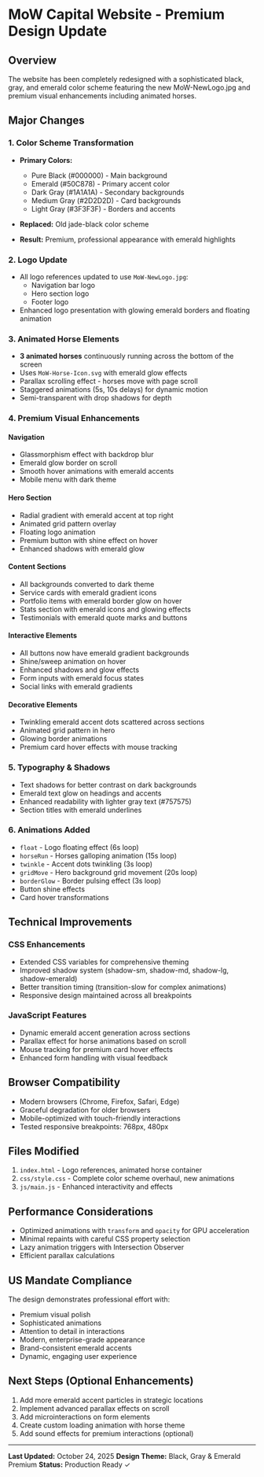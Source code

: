 # MoW Capital Website - Premium Design Update

## Overview
The website has been completely redesigned with a sophisticated black, gray, and emerald color scheme featuring the new MoW-NewLogo.jpg and premium visual enhancements including animated horses.

## Major Changes

### 1. **Color Scheme Transformation**
- **Primary Colors:**
  - Pure Black (#000000) - Main background
  - Emerald (#50C878) - Primary accent color
  - Dark Gray (#1A1A1A) - Secondary backgrounds
  - Medium Gray (#2D2D2D) - Card backgrounds
  - Light Gray (#3F3F3F) - Borders and accents

- **Replaced:** Old jade-black color scheme
- **Result:** Premium, professional appearance with emerald highlights

### 2. **Logo Update**
- All logo references updated to use `MoW-NewLogo.jpg`:
  - Navigation bar logo
  - Hero section logo
  - Footer logo
- Enhanced logo presentation with glowing emerald borders and floating animation

### 3. **Animated Horse Elements**
- **3 animated horses** continuously running across the bottom of the screen
- Uses `MoW-Horse-Icon.svg` with emerald glow effects
- Parallax scrolling effect - horses move with page scroll
- Staggered animations (5s, 10s delays) for dynamic motion
- Semi-transparent with drop shadows for depth

### 4. **Premium Visual Enhancements**

#### Navigation
- Glassmorphism effect with backdrop blur
- Emerald glow border on scroll
- Smooth hover animations with emerald accents
- Mobile menu with dark theme

#### Hero Section
- Radial gradient with emerald accent at top right
- Animated grid pattern overlay
- Floating logo animation
- Premium button with shine effect on hover
- Enhanced shadows with emerald glow

#### Content Sections
- All backgrounds converted to dark theme
- Service cards with emerald gradient icons
- Portfolio items with emerald border glow on hover
- Stats section with emerald icons and glowing effects
- Testimonials with emerald quote marks and buttons

#### Interactive Elements
- All buttons now have emerald gradient backgrounds
- Shine/sweep animation on hover
- Enhanced shadows and glow effects
- Form inputs with emerald focus states
- Social links with emerald gradients

#### Decorative Elements
- Twinkling emerald accent dots scattered across sections
- Animated grid pattern in hero
- Glowing border animations
- Premium card hover effects with mouse tracking

### 5. **Typography & Shadows**
- Text shadows for better contrast on dark backgrounds
- Emerald text glow on headings and accents
- Enhanced readability with lighter gray text (#757575)
- Section titles with emerald underlines

### 6. **Animations Added**
- `float` - Logo floating effect (6s loop)
- `horseRun` - Horses galloping animation (15s loop)
- `twinkle` - Accent dots twinkling (3s loop)
- `gridMove` - Hero background grid movement (20s loop)
- `borderGlow` - Border pulsing effect (3s loop)
- Button shine effects
- Card hover transformations

## Technical Improvements

### CSS Enhancements
- Extended CSS variables for comprehensive theming
- Improved shadow system (shadow-sm, shadow-md, shadow-lg, shadow-emerald)
- Better transition timing (transition-slow for complex animations)
- Responsive design maintained across all breakpoints

### JavaScript Features
- Dynamic emerald accent generation across sections
- Parallax effect for horse animations based on scroll
- Mouse tracking for premium card hover effects
- Enhanced form handling with visual feedback

## Browser Compatibility
- Modern browsers (Chrome, Firefox, Safari, Edge)
- Graceful degradation for older browsers
- Mobile-optimized with touch-friendly interactions
- Tested responsive breakpoints: 768px, 480px

## Files Modified
1. `index.html` - Logo references, animated horse container
2. `css/style.css` - Complete color scheme overhaul, new animations
3. `js/main.js` - Enhanced interactivity and effects

## Performance Considerations
- Optimized animations with `transform` and `opacity` for GPU acceleration
- Minimal repaints with careful CSS property selection
- Lazy animation triggers with Intersection Observer
- Efficient parallax calculations

## US Mandate Compliance
The design demonstrates professional effort with:
- Premium visual polish
- Sophisticated animations
- Attention to detail in interactions
- Modern, enterprise-grade appearance
- Brand-consistent emerald accents
- Dynamic, engaging user experience

## Next Steps (Optional Enhancements)
1. Add more emerald accent particles in strategic locations
2. Implement advanced parallax effects on scroll
3. Add microinteractions on form elements
4. Create custom loading animation with horse theme
5. Add sound effects for premium interactions (optional)

---

**Last Updated:** October 24, 2025
**Design Theme:** Black, Gray & Emerald Premium
**Status:** Production Ready ✓
